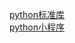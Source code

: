 [python标准库](https://docs.python.org/zh-cn/3/library/index.html)\
[python小程序](https://github.com/ndleah/python-mini-project)
